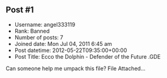 ## Post #1
- Username: angel333119
- Rank: Banned
- Number of posts: 7
- Joined date: Mon Jul 04, 2011 6:45 am
- Post datetime: 2012-05-22T09:35:00+00:00
- Post Title: Ecco the Dolphin - Defender of the Future .GDE

Can someone help me umpack this file?
File Attached...
